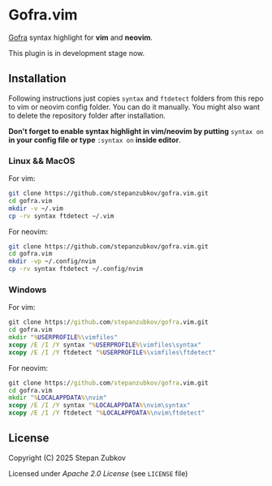 # Gofra.vim
[Gofra](https://github.com/kirillzhosul/gofra) syntax highlight for **vim** and **neovim**.

This plugin is in development stage now.

## Installation
Following instructions just copies `syntax` and `ftdetect` folders from this repo to vim or neovim config folder.
You can do it manually. You might also want to delete the repository folder after installation.

**Don't forget to enable syntax highlight in vim/neovim by putting** `syntax on` **in your config file or type**
 `:syntax on` **inside editor**.

### Linux && MacOS 

For vim:
```sh
git clone https://github.com/stepanzubkov/gofra.vim.git
cd gofra.vim
mkdir -v ~/.vim
cp -rv syntax ftdetect ~/.vim
```

For neovim:
```sh
git clone https://github.com/stepanzubkov/gofra.vim.git
cd gofra.vim
mkdir -vp ~/.config/nvim
cp -rv syntax ftdetect ~/.config/nvim
```

### Windows

For vim:
```cmd
git clone https://github.com/stepanzubkov/gofra.vim.git
cd gofra.vim
mkdir "%USERPROFILE%\vimfiles"
xcopy /E /I /Y syntax "%USERPROFILE%\vimfiles\syntax"
xcopy /E /I /Y ftdetect "%USERPROFILE%\vimfiles\ftdetect"
```

For neovim:
```cmd
git clone https://github.com/stepanzubkov/gofra.vim.git
cd gofra.vim
mkdir "%LOCALAPPDATA%\nvim"
xcopy /E /I /Y syntax "%LOCALAPPDATA%\nvim\syntax"
xcopy /E /I /Y ftdetect "%LOCALAPPDATA%\nvim\ftdetect"
```

## License
Copyright (C) 2025 Stepan Zubkov

Licensed under *Apache 2.0 License* (see `LICENSE` file)
